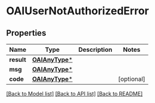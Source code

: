 # OAIUserNotAuthorizedError

## Properties
Name | Type | Description | Notes
------------ | ------------- | ------------- | -------------
**result** | [**OAIAnyType***](.md) |  | 
**msg** | [**OAIAnyType***](.md) |  | 
**code** | [**OAIAnyType***](.md) |  | [optional] 

[[Back to Model list]](../README.md#documentation-for-models) [[Back to API list]](../README.md#documentation-for-api-endpoints) [[Back to README]](../README.md)


